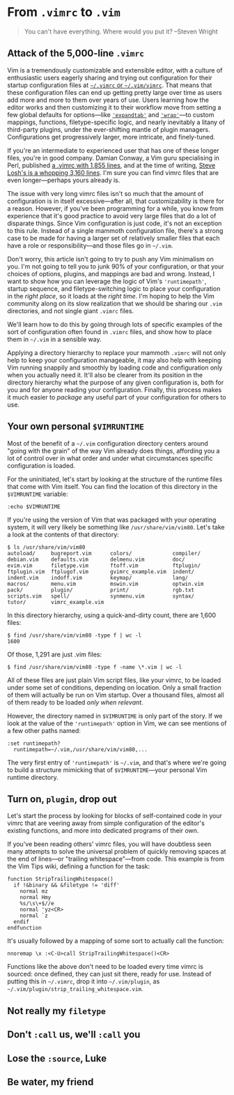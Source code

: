 From `.vimrc` to `.vim`
=======================

> You can't have everything. Where would you put it?
> –Steven Wright

Attack of the 5,000-line `.vimrc`
---------------------------------

Vim is a tremendously customizable and extensible editor, with a culture of
enthusiastic users eagerly sharing and trying out configuration for their
startup configuration files at [`~/.vimrc` or `~/.vim/vimrc`][rc]. That means
that these configuration files can end up getting pretty large over time as
users add more and more to them over years of use. Users learning how the editor
works and then customizing it to their workflow move from setting a few global
defaults for options—like [`'expandtab'`][et] and [`'wrap'`][wr]—to custom
mappings, functions, filetype-specific logic, and nearly inevitably a litany of
third-party plugins, under the ever-shifting mantle of plugin managers.
Configurations get progressively larger, more intricate, and finely-tuned.

If you're an intermediate to experienced user that has one of these longer
files, you're in good company. Damian Conway, a Vim guru specialising in Perl,
published [a .vimrc with 1,855 lines][dc], and at the time of writing, [Steve
Losh's is a whopping 3,160 lines][sl]. I'm sure you can find vimrc files that
are even longer—perhaps yours already is.

The issue with very long vimrc files isn't so much that the amount of
configuration is in itself excessive—after all, that customizability is there
for a reason. However, if you've been programming for a while, you know from
experience that it's good practice to avoid very large files that do a lot of
disparate things. Since Vim configuration is just code, it's not an exception
to this rule. Instead of a single mammoth configuration file, there's a strong
case to be made for having a larger set of relatively smaller files that each
have a role or responsibility—and those files go in `~/.vim`.

Don't worry, this article isn't going to try to push any Vim minimalism on you.
I'm not going to tell you to junk 90% of your configuration, or that your
choices of options, plugins, and mappings are bad and wrong. Instead, I want to
show how you can leverage the logic of Vim's `'runtimepath'`, startup sequence,
and filetype-switching logic to place your configuration in the *right place*,
so it loads at the *right time*. I'm hoping to help the Vim community along on
its slow realization that we should be sharing our `.vim` directories, and not
single giant `.vimrc` files.

We'll learn how to do this by going through lots of specific examples of the
sort of configuration often found in `.vimrc` files, and show how to place them
in `~/.vim` in a sensible way.

Applying a directory hierarchy to replace your mammoth `.vimrc` will not only
help to keep your configuration manageable, it may also help with keeping Vim
running snappily and smoothly by loading code and configuration only when you
actually need it. It'll also be clearer from its position in the directory
hierarchy what the purpose of any given configuration is, both for you and for
anyone reading your configuration. Finally, this process makes it much easier
to *package* any useful part of your configuration for others to use.

Your own personal `$VIMRUNTIME`
-------------------------------

Most of the benefit of a `~/.vim` configuration directory centers around "going
with the grain" of the way Vim already does things, affording you a lot of
control over in what order and under what circumstances specific configuration
is loaded.

For the uninitiated, let's start by looking at the structure of the runtime
files that come with Vim itself. You can find the location of this directory in
the `$VIMRUNTIME` variable:

    :echo $VIMRUNTIME

If you're using the version of Vim that was packaged with your operating
system, it will very likely be something like `/usr/share/vim/vim80`. Let's
take a look at the contents of that directory:

    $ ls /usr/share/vim/vim80
    autoload/     bugreport.vim      colors/             compiler/
    debian.vim    defaults.vim       delmenu.vim         doc/
    evim.vim      filetype.vim       ftoff.vim           ftplugin/
    ftplugin.vim  ftplugof.vim       gvimrc_example.vim  indent/
    indent.vim    indoff.vim         keymap/             lang/
    macros/       menu.vim           mswin.vim           optwin.vim
    pack/         plugin/            print/              rgb.txt
    scripts.vim   spell/             synmenu.vim         syntax/
    tutor/        vimrc_example.vim

In this directory hierarchy, using a quick-and-dirty count, there are 1,600
files:

    $ find /usr/share/vim/vim80 -type f | wc -l
    1600

Of those, 1,291 are just .vim files:

    $ find /usr/share/vim/vim80 -type f -name \*.vim | wc -l

All of these files are just plain Vim script files, like your vimrc, to be
loaded under some set of conditions, depending on location. Only a small
fraction of them will actually be run on Vim startup. Over a thousand files,
almost all of them ready to be loaded *only when relevant*.

However, the directory named in `$VIMRUNTIME` is only part of the story. If we
look at the value of the `'runtimepath'` option in Vim, we can see mentions of
a few other paths named:

    :set runtimepath?
      runtimepath=~/.vim,/usr/share/vim/vim80,...

The very first entry of `'runtimepath'` is `~/.vim`, and that's where we're
going to build a structure mimicking that of `$VIMRUNTIME`—your personal Vim
runtime directory.

Turn on, `plugin`, drop out
---------------------------

Let's start the process by looking for blocks of self-contained code in your
vimrc that are veering away from simple configuration of the editor's existing
functions, and more into dedicated programs of their own.

If you've been reading others' vimrc files, you will have doubtless seen many
attempts to solve the universal problem of quickly removing spaces at the end
of lines—or "trailing whitespace"—from code. This example is from the Vim Tips
wiki, defining a function for the task:

    function StripTrailingWhitespace()
      if !&binary && &filetype != 'diff'
        normal mz
        normal Hmy
        %s/\s\+$//e
        normal 'yz<CR>
        normal `z
      endif
    endfunction

It's usually followed by a mapping of some sort to actually call the function:

    nnoremap \x :<C-U>call StripTrailingWhitespace()<CR>

Functions like the above don't need to be loaded every time vimrc is sourced:
once defined, they can just sit there, ready for use. Instead of putting this
in `~/.vimrc`, drop it into `~/.vim/plugin`, as
`~/.vim/plugin/strip_trailing_whitespace.vim`.

Not really my `filetype`
------------------------

Don't `:call` us, we'll `:call` you
-----------------------------------

Lose the `:source`, Luke
------------------------

Be water, my friend
-------------------

[dc]: https://github.com/thoughtstream/Damian-Conway-s-Vim-Setup/blob/cbe1fb5b5505e17bd7709669168c367903d94cd4/.vimrc
[sl]: https://bitbucket.org/sjl/dotfiles/src/e2a961f1d037e53ea2809885a65feba66a9aa03e/vim/vimrc?at=default&fileviewer=file-view-default
[rc]: http://vimhelp.appspot.com/usr_05.txt.html#05.1
[et]: http://vimhelp.appspot.com/options.txt.html#%27expandtab%27
[wr]: http://vimhelp.appspot.com/options.txt.html#%27wrap%27
